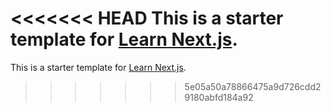<<<<<<< HEAD
This is a starter template for [Learn Next.js](https://nextjs.org/learn).
=======
This is a starter template for [Learn Next.js](https://nextjs.org/learn).
>>>>>>> 5e05a50a78866475a9d726cdd29180abfd184a92
